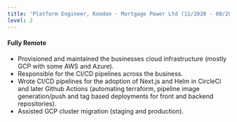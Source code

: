 ```yaml
---
title: 'Platform Engineer, Koodoo - Mortgage Power Ltd (11/2020 - 08/2020)'
level: 2
---
```


#### Fully Remote

- Provisioned and maintained the businesses cloud infrastructure (mostly GCP with some AWS and Azure).
- Responsible for the CI/CD pipelines across the business.
- Wrote CI/CD pipelines for the adoption of Next.js and Helm in CircleCI and later Github Actions (automating terraform, pipeline image generation/push and tag based deployments for front and backend repositories).
- Assisted GCP cluster migration (staging and production).